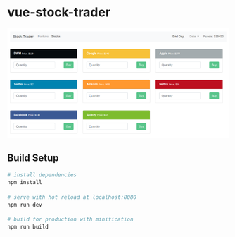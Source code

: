 # vue-stock-trader

![alt text](README.screenshot.png "Logo Title Text 1")

## Build Setup

``` bash
# install dependencies
npm install

# serve with hot reload at localhost:8080
npm run dev

# build for production with minification
npm run build
```
